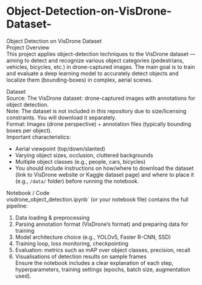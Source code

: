 # Object-Detection-on-VisDrone-Dataset-
Object Detection on VisDrone Dataset   
Project Overview  
This project applies object-detection techniques to the VisDrone dataset — aiming to detect and recognize various object categories (pedestrians, vehicles, bicycles, etc.) in drone-captured images. The main goal is to train and evaluate a deep learning model to accurately detect objects and localize them (bounding-boxes) in complex, aerial scenes.

Dataset  
Source: The VisDrone dataset: drone-captured images with annotations for object detection.  
Note: The dataset is not included in this repository due to size/licensing constraints. You will download it separately.  
Format: Images (drone perspective) + annotation files (typically bounding boxes per object).  
Important characteristics:  
  - Aerial viewpoint (top/down/slanted)  
  - Varying object sizes, occlusion, cluttered backgrounds  
  - Multiple object classes (e.g., people, cars, bicycles)  
- You should include instructions on how/where to download the dataset (link to VisDrone website or Kaggle dataset page) and where to place it (e.g., `/data/` folder) before running the notebook.

Notebook / Code  
visdrone_object_detection.ipynb` (or your notebook file) contains the full pipeline:  
  1. Data loading & preprocessing  
  2. Parsing annotation format (VisDrone’s format) and preparing data for training  
  3. Model architecture choice (e.g., YOLOv5, Faster R-CNN, SSD)  
  4. Training loop, loss monitoring, checkpointing  
  5. Evaluation: metrics such as mAP over object classes, precision, recall  
  6. Visualisations of detection results on sample frames  
Ensure the notebook includes a clear explanation of each step, hyperparameters, training settings (epochs, batch size, augmentation used).
